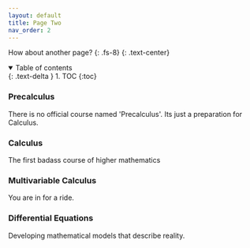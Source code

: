 ```yaml
---
layout: default
title: Page Two
nav_order: 2
---
```


How about another page?
{: .fs-8}
{: .text-center}

<details open markdown="block">
  <summary>
    Table of contents
  </summary>
  {: .text-delta }
1. TOC
{:toc}
</details>

### Precalculus

There is no official course named 'Precalculus'. Its just a preparation for Calculus.

### Calculus

The first badass course of higher mathematics

### Multivariable Calculus

You are in for a ride.

### Differential Equations

Developing mathematical models that describe reality.
